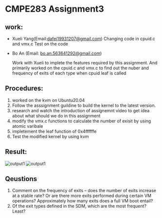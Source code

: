 # CMPE283 Assignment3

## work:
- Xueli Yang(Email:dafei19931207@gmail.com)
Changing code in cpuid.c and vmx.c
Test on the code

- Bo An (Email: bo.an.563641292@gmail.com)
  
  Work with Xueli to implete the features required by this assignment. And primarily worked on the cpuid.c and vmx.c to find out the nuber and frequency of exits of each type when cpuid leaf is called
  
## Procedures:
  1. worked on the kvm on Ubuntu20.04
  2. Follow the asssignment guildine to build the kernel to the latest version.
  3. research and watch the introduction of assignemnt video to get idea about what should we do in this assignment
  4. modify the vmx.c functions to calculate the number of exisit by using atomic varibale
  5. impletement the leaf function of 0x4ffffffe
  5. Test the modified kernel by using kvm

## Result:

![output1](https://github.com/dafei1993/cmpe283/blob/main/assignment2/hw3Screenshot/result1.jpg)
![output1](https://github.com/dafei1993/cmpe283/blob/main/assignment2/hw3Screenshot/result2.jpg)

## Qeustions
  1. Comment on the frequency of exits – does the number of exits increase at a stable rate? Or are there more exits performed during certain VM operations? Approximately how many exits does a full VM boot entail? 
  2. Of the exit types defined in the SDM, which are the most frequent? Least?
